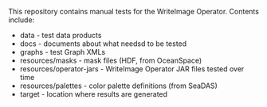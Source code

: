 This repository contains manual tests for the WriteImage Operator.
Contents include:

* data - test data products
* docs - documents about what needsd to be tested
* graphs - test Graph XMLs
* resources/masks - mask files (HDF, from OceanSpace)
* resources/operator-jars - WriteImage Operator JAR files tested over time
* resources/palettes - color palette definitions (from SeaDAS)
* target - location where results are generated
